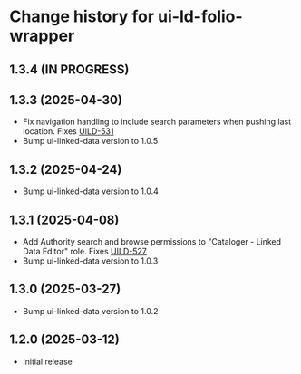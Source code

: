 # Change history for ui-ld-folio-wrapper

## 1.3.4 (IN PROGRESS)

## 1.3.3 (2025-04-30)
* Fix navigation handling to include search parameters when pushing last location. Fixes [UILD-531]
* Bump ui-linked-data version to 1.0.5

[UILD-531]: https://folio-org.atlassian.net/browse/UILD-531

## 1.3.2 (2025-04-24)
* Bump ui-linked-data version to 1.0.4

## 1.3.1 (2025-04-08)
* Add Authority search and browse permissions to "Cataloger - Linked Data Editor" role. Fixes [UILD-527]
* Bump ui-linked-data version to 1.0.3

[UILD-527]: https://folio-org.atlassian.net/browse/UILD-527

## 1.3.0 (2025-03-27)
* Bump ui-linked-data version to 1.0.2

## 1.2.0 (2025-03-12)
* Initial release
